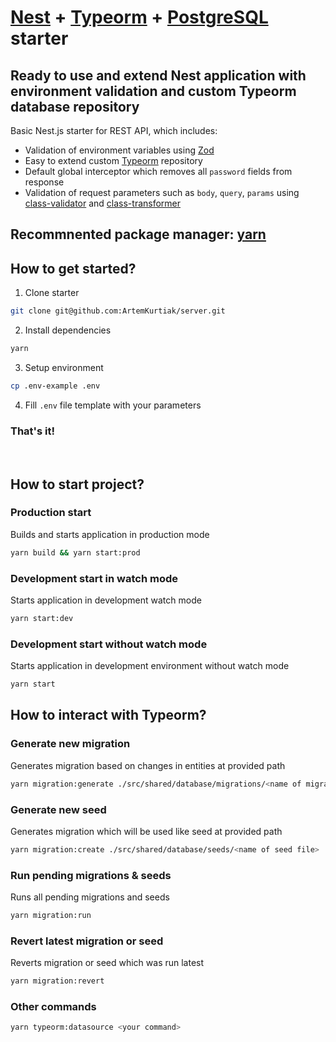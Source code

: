 # <a href="https://github.com/nestjs/nest" target="blank">Nest</a> + <a href="https://github.com/typeorm/typeorm" target="blank">Typeorm</a> + <a href="https://www.postgresql.org" target="blank">PostgreSQL</a> starter

## Ready to use and extend Nest application with environment validation and custom Typeorm database repository

Basic Nest.js starter for REST API, which includes:

- Validation of environment variables using <a href="https://zod.dev" >Zod</a>
- Easy to extend custom <a href="https://github.com/typeorm/typeorm" target="blank">Typeorm</a> repository
- Default global interceptor which removes all <code>password</code> fields from response
- Validation of request parameters such as <code>body</code>, <code>query</code>, <code>params</code> using <a href="https://github.com/typestack/class-validator" target="blank">class-validator</a> and <a href="https://github.com/typestack/class-transformer" target="blank">class-transformer</a>

## Recommnented package manager: <a href="https://yarnpkg.com" target="blank">yarn</a>

## How to get started?

1. Clone starter

```bash
git clone git@github.com:ArtemKurtiak/server.git
```

2. Install dependencies

```bash
yarn
```

3. Setup environment

```bash
cp .env-example .env
```

4. Fill <code>.env</code> file template with your parameters

### That's it!

<br />

## How to start project?

### Production start

Builds and starts application in production mode

```bash
yarn build && yarn start:prod
```

### Development start in watch mode

Starts application in development watch mode

```bash
yarn start:dev
```

### Development start without watch mode

Starts application in development environment without watch mode

```bash
yarn start
```

## How to interact with Typeorm?

### Generate new migration

Generates migration based on changes in entities at provided path

```bash
yarn migration:generate ./src/shared/database/migrations/<name of migration file>
```

### Generate new seed

Generates migration which will be used like seed at provided path

```bash
yarn migration:create ./src/shared/database/seeds/<name of seed file>
```

### Run pending migrations & seeds

Runs all pending migrations and seeds

```bash
yarn migration:run
```

### Revert latest migration or seed

Reverts migration or seed which was run latest

```bash
yarn migration:revert
```

### Other commands

```bash
yarn typeorm:datasource <your command>
```
